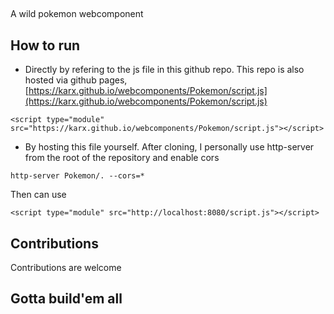 ## <kaaro-pokemon>
A wild pokemon webcomponent


## How to run

* Directly by refering to the js file in this github repo. This repo is also hosted via github pages,
[https://karx.github.io/webcomponents/Pokemon/script.js](https://karx.github.io/webcomponents/Pokemon/script.js)

```
<script type="module" src="https://karx.github.io/webcomponents/Pokemon/script.js"></script>   
```


* By hosting this file yourself. After cloning, I personally use http-server from the root of the repository and enable cors
```
http-server Pokemon/. --cors=*
```

Then can use 
```
<script type="module" src="http://localhost:8080/script.js"></script>   
```


## Contributions 
Contributions are welcome

## Gotta build'em all
